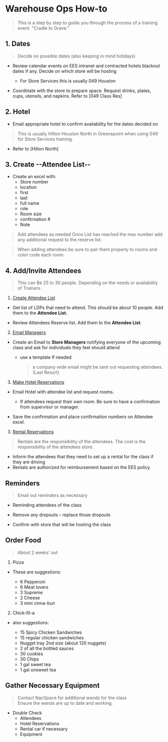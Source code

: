 # Warehouse Ops How-to

>This is a step by step to guide you through the process of a training event. "Cradle to Grave."

## 1. Dates

> Decide on possible dates (also keeping in mind holidays)

* Review calendar events on EES intranet and contracted hotels blackout dates if any. Decide on which store will be hosting  
  * For Store Services this is usually 049 Houston  

* Coordinate with the store to prepare space. Request drinks, plates, cups, utensils, and napkins. Refer to [049 Class Res]

## 2. Hotel

* Email appropriate hotel to confirm availability for the dates decided on
>This is usually Hilton Houston North in Greenspoint when using 049 for Store Services training.
* Refer to [Hilton North]

## 3. Create --Attendee List--

* Create an excel with:  
  * Store number  
  * location  
  * first  
  * last  
  * full name  
  * role  
  * Room size  
  * confirmation #  
  * Note
>Add attendees as needed Once List has reached the max number add any additional request to the reserve list.  

>When adding attendees be sure to pair them properly to rooms and color code each room.

## 4. Add/Invite Attendees

>This can Be 25 to 30 people. Depending on the needs or availability of Trainers.

1. <ins>Create Attendee List</ins>

* Get list of LDPs that need to attend. This should be about 10 people. Add them to the **Attendee List.**

* Review Attendees Reserve list. Add them to the **Attendee List**.

2. <ins>Email Managers</ins>  

 * Create an Email to **Store Managers** notifying everyone of the upcoming class and ask for individuals they feel should attend

    * use a template If needed  
      >a company wide email might be sent out requesting attendees. (Last Resort)

3. <ins>Make Hotel Reservations</ins>  

* Email Hotel with attendee list and request rooms.

  * If attendees request their own room. Be sure to have a confirmation from supervisor or manager.  

* Save the confirmation and place confirmation numbers on Attendee excel.

3. <ins>Rental Reservations</ins>
  > Rentals are the responsibility of the attendees. The cost is the responsibility of the attendees store.
* Inform the attendees that they need to set up a rental for the class if they are driving 
* Rentals are authorized for reimbursement based on the EES policy.

## Reminders

>Email out reminders as necessary

* Reminding attendees of the class

* Remove any dropouts – replace those dropouts

* Confirm with store that will be hosting the class

## Order Food

> About 2 weeks’ out

1. Pizza

* These are suggestions:

  * 6 Pepperoni
  * 6 Meat lovers
  * 3 Supreme
  * 2 Cheese
  * 3 mini cinna-bun

2. Chick-fil-a

* also suggestions:

  * 15 Spicy Chicken Sandwiches
  * 15 regular chicken sandwiches
  * Nugget tray 2nd size (about 120 nuggets)
  * 2 of all the bottled sauces
  * 30 cookies
  * 30 Chips
  * 1 gal sweet tea 
  * 1 gal unsweet tea

## Gather Necessary Equipment

>Contact NacSpace for additional wands for the class  
>Ensure the wands are up to date and working.  

* Double Check
  * Attendees
  * Hotel Reservations
  * Rental car if necessary
  * Equipment
